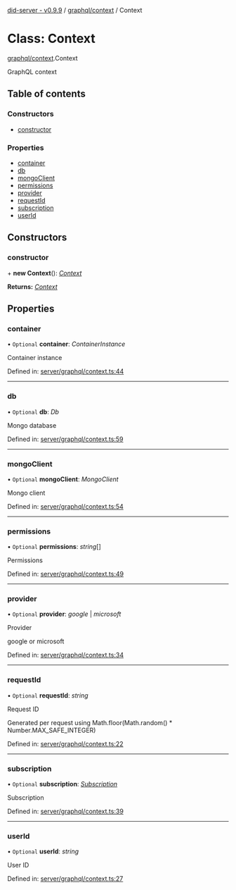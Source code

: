 [did-server - v0.9.9](../README.md) / [graphql/context](../modules/graphql_context.md) / Context

# Class: Context

[graphql/context](../modules/graphql_context.md).Context

GraphQL context

## Table of contents

### Constructors

- [constructor](graphql_context.context.md#constructor)

### Properties

- [container](graphql_context.context.md#container)
- [db](graphql_context.context.md#db)
- [mongoClient](graphql_context.context.md#mongoclient)
- [permissions](graphql_context.context.md#permissions)
- [provider](graphql_context.context.md#provider)
- [requestId](graphql_context.context.md#requestid)
- [subscription](graphql_context.context.md#subscription)
- [userId](graphql_context.context.md#userid)

## Constructors

### constructor

\+ **new Context**(): [*Context*](graphql_context.context.md)

**Returns:** [*Context*](graphql_context.context.md)

## Properties

### container

• `Optional` **container**: *ContainerInstance*

Container instance

Defined in: [server/graphql/context.ts:44](https://github.com/Puzzlepart/did/blob/dev/server/graphql/context.ts#L44)

___

### db

• `Optional` **db**: *Db*

Mongo database

Defined in: [server/graphql/context.ts:59](https://github.com/Puzzlepart/did/blob/dev/server/graphql/context.ts#L59)

___

### mongoClient

• `Optional` **mongoClient**: *MongoClient*

Mongo client

Defined in: [server/graphql/context.ts:54](https://github.com/Puzzlepart/did/blob/dev/server/graphql/context.ts#L54)

___

### permissions

• `Optional` **permissions**: *string*[]

Permissions

Defined in: [server/graphql/context.ts:49](https://github.com/Puzzlepart/did/blob/dev/server/graphql/context.ts#L49)

___

### provider

• `Optional` **provider**: *google* \| *microsoft*

Provider

google or microsoft

Defined in: [server/graphql/context.ts:34](https://github.com/Puzzlepart/did/blob/dev/server/graphql/context.ts#L34)

___

### requestId

• `Optional` **requestId**: *string*

Request ID

Generated per request using Math.floor(Math.random() * Number.MAX_SAFE_INTEGER)

Defined in: [server/graphql/context.ts:22](https://github.com/Puzzlepart/did/blob/dev/server/graphql/context.ts#L22)

___

### subscription

• `Optional` **subscription**: [*Subscription*](graphql.subscription.md)

Subscription

Defined in: [server/graphql/context.ts:39](https://github.com/Puzzlepart/did/blob/dev/server/graphql/context.ts#L39)

___

### userId

• `Optional` **userId**: *string*

User ID

Defined in: [server/graphql/context.ts:27](https://github.com/Puzzlepart/did/blob/dev/server/graphql/context.ts#L27)
